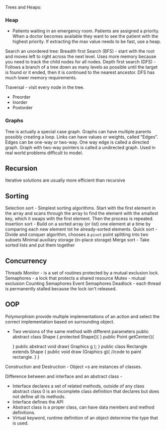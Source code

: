 


Trees and Heaps:

### Heap
 - Patients waiting in an emergency room. Patients are assigned a priority. When a doctor becomes available they want to see the patient with the highest priority.
If extracting the max value  needs to be fast, use a heap.


Search an unordered tree:
Breadth first Search (BFS) - start with the root and moves left to right across the next level. Uses more memory because you need to track the child nodes for all nodes.
Depth first search (DFS) - Follows a branch of a tree down as many levels as possible until the target is found or it ended, then it is continued to the nearest ancestor. DFS has much lower memory requirements.

Traversal - visit every node in the tree.
 - Preorder
 - Inorder
 - Postorder

### Graphs
Tree is actually a special case graph. Graphs can have multiple parents possibly creating a loop. Links can have values or weights, called "Edges". Edges can be one-way or two-way. One way edge is called a directed graph. Graph with two-way pointers is called a undirected graph. Used in real world problems difficult to model.

## Recursion
Iterative solutions are usually more efficient than recursive

## Sorting
Selection sort - Simplest sorting algorithms. Start with the first element in the array and scans through the array to find the element with the smallest key, which it swaps with the first element. Then the process is repeated.
Insertion sort - Build on a sorted array (or list) one element at a time by comparing each new element tot he already-sorted elements.
Quick sort - Divide and conquer algorithm, chooses a `pivot` point splitting into two subsets Minimal auxiliary storage (in-place storage)
Merge sort - Take sorted lists and put them together

## Concurrency
Threads
Monitor - is a set of routines protected by a mutual exclusion lock.
Semaphores - a lock that protects a shared resource
Mutex - mutual exclusion
Counting Semaphores
Event Semaphores
Deadlock - each thread is permanently stalled because the lock isn't released.

## OOP

Polymorphism provide multiple implementations of an action and select the correct implementation based on surrounding object.
- Two versions of the same method with different parameters
public abstract class Shape {
    protected Shape(){
    }
    public Point getCenter(){

    }
    public abstract void draw( Graphics g );
}
public class Rectangle extends Shape {
    public void draw (Graphics g){
        //code to paint rectangle.
    }
}

Construction and Destruction - Object =s are instances of classes.

Difference between and interface and an abstract class -
 - Interface declares a set of related methods, outside of any class abstract class 0 is an incomplete class definition that declares but does not define all its methods.
 - Interface defines the API
 - Abstract class is a proper class, can have data members and method definitions.
  - Virtual keyword, runtime definition of an object determine the type that is used.
  
